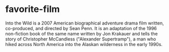 # favorite-film
Into the Wild is a 2007 American biographical adventure drama film written, co-produced, and directed by Sean Penn. It is an adaptation of the 1996 non-fiction book of the same name written by Jon Krakauer and tells the story of Christopher McCandless ("Alexander Supertramp"), a man who hiked across North America into the Alaskan wilderness in the early 1990s. 